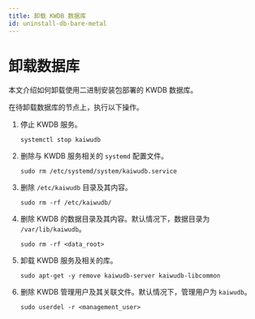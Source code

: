 ```yaml
---
title: 卸载 KWDB 数据库
id: uninstall-db-bare-metal
---
```


# 卸载数据库

本文介绍如何卸载使用二进制安装包部署的 KWDB 数据库。

在待卸载数据库的节点上，执行以下操作。

1. 停止 KWDB 服务。

    ```shell
    systemctl stop kaiwudb
    ```

2. 删除与 KWDB 服务相关的 `systemd` 配置文件。

    ```shell
    sudo rm /etc/systemd/system/kaiwudb.service
    ```

3. 删除 `/etc/kaiwudb` 目录及其内容。

    ```shell
    sudo rm -rf /etc/kaiwudb/
    ```

4. 删除 KWDB 的数据目录及其内容。默认情况下，数据目录为 `/var/lib/kaiwudb`。

    ```shell
    sudo rm -rf <data_root>
    ```

5. 卸载 KWDB 服务及相关的库。

    ```shell
    sudo apt-get -y remove kaiwudb-server kaiwudb-libcommon
    ```

6. 删除 KWDB 管理用户及其关联文件。默认情况下，管理用户为 `kaiwudb`。

    ```shell
    sudo userdel -r <management_user>
    ```

